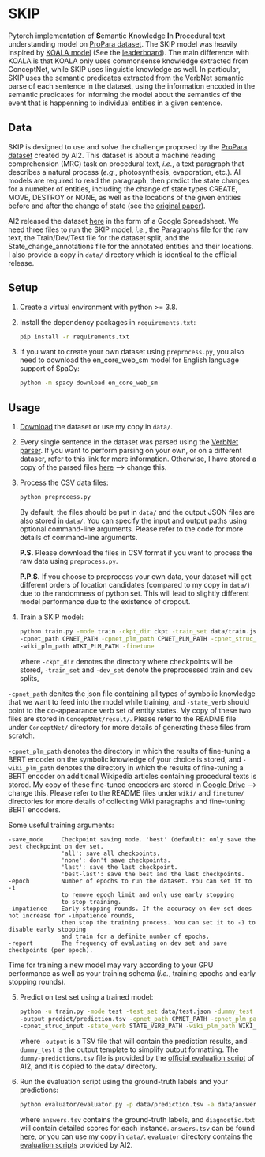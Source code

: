 # SKIP
Pytorch implementation of **S**emantic **K**nowledge **I**n **P**rocedural text understanding model on [ProPara dataset](https://allenai.org/data/propara). The SKIP model was heavily inspired by [KOALA model](https://github.com/ytyz1307zzh/KOALA)  (See the [leaderboard](https://leaderboard.allenai.org/propara/submissions/public)). The main difference with KOALA is that KOALA only uses commonsense knowledge extracted from ConceptNet, while SKIP uses linguistic knowledge as well. In particular, SKIP uses the semantic predicates extracted from the VerbNet semantic parse of each sentence in the dataset, using the information encoded in the semantic predicates for informing the model about the semantics of the event that is happenning to individual entities in a given sentence.

## Data

SKIP is designed to use and solve the challenge proposed by the [ProPara dataset](http://data.allenai.org/propara/) created by AI2. This dataset is about a machine reading comprehension (MRC) task on procedural text, *i.e.*, a text paragraph that describes a natural process (*e.g.*, photosynthesis, evaporation, etc.). AI models are required to read the paragraph, then predict the state changes for a numeber of entities, including the change of state types CREATE, MOVE, DESTROY or NONE, as well as the locations of the given entities before and after the change of state (see the [original paper](chrome-extension://efaidnbmnnnibpcajpcglclefindmkaj/https://arxiv.org/pdf/1805.06975.pdf)).

AI2 released the dataset [here](https://docs.google.com/spreadsheets/d/1x5Ct8EmQs2hVKOYX7b2nS0AOoQi4iM7H9d9isXRDwgM/edit#gid=832930347) in the form of a Google Spreadsheet. We need three files to run the SKIP model, *i.e.*, the Paragraphs file for the raw text, the Train/Dev/Test file for the dataset split, and the State_change_annotations file for the annotated entities and their locations. I also provide a copy in `data/` directory which is identical to the official release.

## Setup

1. Create a virtual environment with python >= 3.8.

2. Install the dependency packages in `requirements.txt`:

   ```bash
   pip install -r requirements.txt
   ```

3. If you want to create your own dataset using `preprocess.py`, you also need to download the en_core_web_sm model for English language support of SpaCy:

   ```bash
   python -m spacy download en_core_web_sm
   ```

## Usage

1. [Download](https://docs.google.com/spreadsheets/d/1x5Ct8EmQs2hVKOYX7b2nS0AOoQi4iM7H9d9isXRDwgM/edit#gid=832930347) the dataset or use my copy in `data/`.

2. Every single sentence in the dataset was parsed using the [VerbNet parser](https://github.com/jgung/verbnet-parser). If you want to perform parsing on your own, or on a different dataser, refer to this link for more information. Otherwise, I have stored a copy of the parsed files [here](https://docs.google.com/spreadsheets/d/1x5Ct8EmQs2hVKOYX7b2nS0AOoQi4iM7H9d9isXRDwgM/edit#gid=832930347) --> change this.

3. Process the CSV data files:

   ```bash
   python preprocess.py
   ```

   By default, the files should be put in `data/` and the output JSON files are also stored in `data/`. You can specify the input and output paths using optional command-line arguments. Please refer to the code for more details of command-line arguments.
   
   **P.S.** Please download the files in CSV format if you want to process the raw data using `preprocess.py`.
   
   **P.P.S.** If you choose to preprocess your own data, your dataset will get different orders of location candidates (compared to my copy in `data/`) due to the randomness of python set. This will lead to slightly different model performance due to the existence of dropout.

4. Train a SKIP model:

   ```bash
   python train.py -mode train -ckpt_dir ckpt -train_set data/train.json -dev_set data/dev.json\
   -cpnet_path CPNET_PATH -cpnet_plm_path CPNET_PLM_PATH -cpnet_struc_input -state_verb STATE_VERB_PATH\
   -wiki_plm_path WIKI_PLM_PATH -finetune
   ```

   where `-ckpt_dir` denotes the directory where checkpoints will be stored, `-train_set` and `-dev_set` denote the preprocessed train and dev splits, 

`-cpnet_path` denites the json file containing all types of symbolic knowledge that we want to feed into the model while training, and `-state_verb` should point to the co-appearance verb set of entity states. My copy of these two files are stored in `ConceptNet/result/`. Please refer to the README file under `ConceptNet/` directory for more details of generating these files from scratch.

   `-cpnet_plm_path` denotes the directory in which the results of fine-tuning a BERT encoder on the symbolic knowledge of your choice is stored, and `-wiki_plm_path` denotes the directory in which the results of fine-tuning a BERT encoder on additional Wikipedia articles containing procedural texts is stored. My copy of these fine-tuned encoders are stored in [Google Drive](https://drive.google.com/drive/folders/1i0rFPx5DKUXXgoaqlyYsEHLqPonz1yWF?usp=sharing) --> change this. Please refer to the README files under `wiki/` and `finetune/` directories for more details of collecting Wiki paragraphs and fine-tuning BERT encoders.

   Some useful training arguments:

   ```
   -save_mode     Checkpoint saving mode. 'best' (default): only save the best checkpoint on dev set. 
                  'all': save all checkpoints. 
                  'none': don't save checkpoints.
                  'last': save the last checkpoint.
                  'best-last': save the best and the last checkpoints.
   -epoch         Number of epochs to run the dataset. You can set it to -1 
                  to remove epoch limit and only use early stopping 
                  to stop training.
   -impatience    Early stopping rounds. If the accuracy on dev set does not increase for -impatience rounds, 
                  then stop the training process. You can set it to -1 to disable early stopping 
                  and train for a definite number of epochs.
   -report        The frequency of evaluating on dev set and save checkpoints (per epoch).
   ```

   Time for training a new model may vary according to your GPU performance as well as your training schema (*i.e.*, training epochs and early stopping rounds). 

5. Predict on test set using a trained model:

   ```bash
   python -u train.py -mode test -test_set data/test.json -dummy_test data/dummy-predictions.tsv\
   -output predict/prediction.tsv -cpnet_path CPNET_PATH -cpnet_plm_path CPNET_PLM_PATH\
   -cpnet_struc_input -state_verb STATE_VERB_PATH -wiki_plm_path WIKI_PLM_PATH -restore ckpt/best_checkpoint.pt
   ```

   where `-output` is a TSV file that will contain the prediction results, and `-dummy_test` is the output template to simplify output formatting. The `dummy-predictions.tsv` file is provided by the [official evaluation script](https://github.com/allenai/aristo-leaderboard/tree/master/propara/data/test) of AI2, and it is copied to the `data/` directory.

6. Run the evaluation script using the ground-truth labels and your predictions:

   ```bash
   python evaluator/evaluator.py -p data/prediction.tsv -a data/answers.tsv --diagnostics data/diagnostic.txt
   ```

   where `answers.tsv` contains the ground-truth labels, and `diagnostic.txt` will contain detailed scores for each instance. `answers.tsv` can be found [here](https://github.com/allenai/aristo-leaderboard/tree/master/propara/data/test), or you can use my copy in `data/`. `evaluator` directory contains the [evaluation scripts](https://github.com/allenai/aristo-leaderboard/tree/master/propara/evaluator) provided by AI2.

